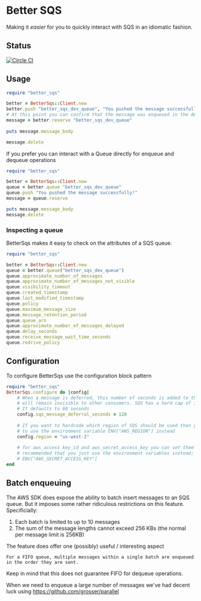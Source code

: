 # Better SQS

Making it _easier_ for you to quickly interact with SQS in an idiomatic fashion.

## Status

[![Circle CI](https://circleci.com/gh/Referly/better_sqs.svg?style=svg)](https://circleci.com/gh/Referly/better_sqs)

## Usage

```ruby
require "better_sqs"

better = BetterSqs::Client.new 
better.push "better_sqs_dev_queue", "You pushed the message successfully!"
# At this point you can confirm that the message was enqueued in the AWS console
message = better.reserve "better_sqs_dev_queue"
 
puts message.message_body

message.delete
```

If you prefer you can interact with a Queue directly for enqueue and dequeue operations

```ruby
require "better_sqs"

better = BetterSqs::Client.new
queue = better.queue "better_sqs_dev_queue"
queue.push "You pushed the message successfully!"
message = queue.reserve

puts message.message_body
message.delete
```

### Inspecting a queue

BetterSqs makes it easy to check on the attributes of a SQS queue.

```ruby
require "better_sqs"

better = BetterSqs::Client.new
queue = better.queue("better_sqs_dev_queue")
queue.approximate_number_of_messages
queue.approximate_number_of_messages_not_visible
queue.visibility_timeout
queue.created_timestamp
queue.last_modified_timestamp
queue.policy
queue.maximum_message_size
queue.message_retention_period
queue.queue_arn
queue.approximate_number_of_messages_delayed
queue.delay_seconds
queue.receive_message_wait_time_seconds
queue.redrive_policy
```

## Configuration

To configure BetterSqs use the configuration block pattern

```ruby
require "better_sqs"
BetterSqs.configure do |config|
    # When a message is deferred, this number of seconds is added to the time period that the message
    # will remain invisible to other consumers. SQS has a hard cap of 12 hours on visibility.
    # It defaults to 60 seconds
    config.sqs_message_deferral_seconds = 120
    
    # If you want to hardcode which region of SQS should be used then you can set this option. It is recommended
    # to use the environment variable ENV["AWS_REGION"] instead
    config.region = "us-west-2"
    
    # for aws_access_key_id and aws_secret_access_key you can set them in this fashion, but it is strongly
    # recommended that you just use the environment variables instead: ENV["AWS_ACCESS_KEY_ID"], 
    # ENV["AWS_SECRET_ACCESS_KEY"]
end
```

## Batch enqueuing

The AWS SDK does expose the ability to batch insert messages to an SQS queue. But it imposes some rather ridiculous restrictions on this feature. Specificially:

1. Each batch is limited to up to 10 messages
2. The sum of the message lengths cannot exceed 256 KBs (the normal per message limit is 256KB)

The feature does offer one (possibly) useful / interesting aspect

```
For a FIFO queue, multiple messages within a single batch are enqueued in the order they are sent.
```

Keep in mind that this does not guarantee FIFO for dequeue operations.

When we need to enqueue a large number of messages we've had decent luck using https://github.com/grosser/parallel
